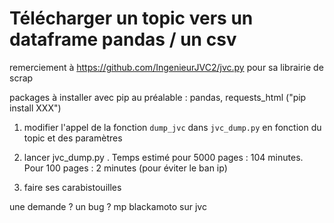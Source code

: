 # Télécharger un topic vers un dataframe pandas / un csv 

remerciement à https://github.com/IngenieurJVC2/jvc.py pour sa librairie de scrap

packages à installer avec pip au préalable : pandas, requests_html ("pip install XXX")


1) modifier l'appel de la fonction `dump_jvc` dans `jvc_dump.py` en fonction du topic et des paramètres 

2) lancer jvc_dump.py . Temps estimé pour 5000 pages : 104 minutes. Pour 100 pages : 2 minutes (pour éviter le ban ip)

3) faire ses carabistouilles

une demande ? un bug ? mp blackamoto sur jvc

